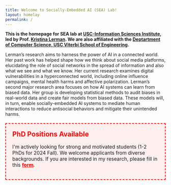 ```yaml
---
title: Welcome to Socially-Embedded AI (SEA) Lab!
layout: homelay
permalink: /
---
```


**This is the homepage for SEA lab at <a target="blank" href="https://www.isi.edu/">USC-Information Sciences Institute</a>, led by Prof. <a target="blank" href="https://www.isi.edu/people-lerman/">Kristina Lerman</a>. We are also affiliated with the  <a target="blank" href="https://www.cs.usc.edu/">Deptartment of Computer Science, USC Viterbi School of Engineering</a>.**

Lerman’s research aims to harness the power of AI in a connected world. Her past work has helped shape how we think about social media platforms, elucidating the role of social networks in the spread of information and also what we see and what we know. Her current research examines digital vulnerabilities in a hyperconnected world, including online influence campaigns, mental health harms and affective polarization. Lerman’s second major research area focuses  on how AI systems can learn from biased data. Her group is developing statistical methods to audit biases in real-world data and create fair models from biased data. These models will, in turn, enable socially-embedded AI systems to mediate human interactions to reduce antisocial behaviors and mitigate their unintended harms.

<div class="phd-call" style="border: 2px dashed #ff0000; padding: 20px; margin: 20px 0; background-color: #fff0f0;">
  <h2 style="color: #ff0000; margin-top: 0;">PhD Positions Available</h2>
  <p style="font-size: 1.1em;">
    I'm actively looking for strong and motivated students (1-2 PhDs for 2024 Fall). We welcome applicants from diverse backgrounds. If you are interested in my research, please fill in this <a href="#" style="color: #ff0000; font-weight: bold;">form</a>.
  </p>
</div>
